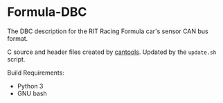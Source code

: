 # Formula-DBC
The DBC description for the RIT Racing Formula car's sensor CAN bus format.

C source and header files created by [cantools](https://github.com/cantools/cantools).
Updated by the `update.sh` script.

Build Requirements:
* Python 3
* GNU bash
